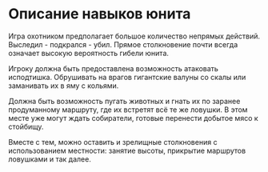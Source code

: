 # Описание навыков юнита

Игра охотником предполагает большое количество непрямых действий. Выследил - подкрался - убил. Прямое столкновение почти всегда означает высокую вероятность гибели юнита.

Игроку должна быть предоставлена возможность атаковать исподтишка. Обрушивать на врагов гигантские валуны со скалы или заманивать их в яму с кольями.

Должна быть возможность пугать животных и гнать их по заранее продуманному маршруту, где их встретят всё те же ловушки. В этом месте уже могут ждать собиратели, готовые перенести добытое мясо к стойбищу.

Вместе с тем, можно оставить и зрелищные столкновения с использованием местности: занятие высоты, прикрытие маршрутов ловушками и так далее.